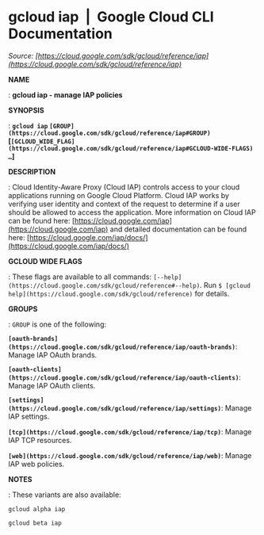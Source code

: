 # gcloud iap  |  Google Cloud CLI Documentation

*Source: [https://cloud.google.com/sdk/gcloud/reference/iap](https://cloud.google.com/sdk/gcloud/reference/iap)*

**NAME**

: **gcloud iap - manage IAP policies**

**SYNOPSIS**

: **`gcloud iap` `[GROUP](https://cloud.google.com/sdk/gcloud/reference/iap#GROUP)` [`[GCLOUD_WIDE_FLAG](https://cloud.google.com/sdk/gcloud/reference/iap#GCLOUD-WIDE-FLAGS) …`]**

**DESCRIPTION**

: Cloud Identity-Aware Proxy (Cloud IAP) controls access to your cloud
applications running on Google Cloud Platform. Cloud IAP works by verifying user
identity and context of the request to determine if a user should be allowed to
access the application.
More information on Cloud IAP can be found here: [https://cloud.google.com/iap](https://cloud.google.com/iap) and
detailed documentation can be found here: [https://cloud.google.com/iap/docs/](https://cloud.google.com/iap/docs/)

**GCLOUD WIDE FLAGS**

: These flags are available to all commands: `[--help](https://cloud.google.com/sdk/gcloud/reference#--help)`.
Run `$ [gcloud help](https://cloud.google.com/sdk/gcloud/reference)` for details.

**GROUPS**

: ``GROUP`` is one of the following:

**`[oauth-brands](https://cloud.google.com/sdk/gcloud/reference/iap/oauth-brands)`**:
Manage IAP OAuth brands.

**`[oauth-clients](https://cloud.google.com/sdk/gcloud/reference/iap/oauth-clients)`**:
Manage IAP OAuth clients.

**`[settings](https://cloud.google.com/sdk/gcloud/reference/iap/settings)`**:
Manage IAP settings.

**`[tcp](https://cloud.google.com/sdk/gcloud/reference/iap/tcp)`**:
Manage IAP TCP resources.

**`[web](https://cloud.google.com/sdk/gcloud/reference/iap/web)`**:
Manage IAP web policies.

**NOTES**

: These variants are also available:

```
gcloud alpha iap
```

```
gcloud beta iap
```